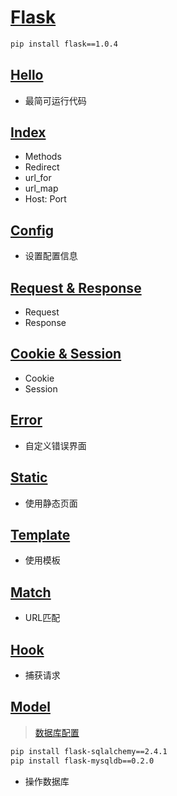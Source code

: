 # [Flask](https://pypi.org/project/Flask/#history)

```bash
pip install flask==1.0.4
```

## [Hello](./hello.py)

- 最简可运行代码

## [Index](./index.py)

- Methods
- Redirect
- url_for
- url_map
- Host: Port

## [Config](./demo_config.py)

- 设置配置信息

## [Request & Response](./demo_request_response.py)

- Request
- Response

## [Cookie & Session](./demo_cookie_session.py)

- Cookie
- Session

## [Error](./demo_error.py)

- 自定义错误界面

## [Static](./demo_static.py)

- 使用静态页面

## [Template](./demo_template.py)

- 使用模板

## [Match](./demo_match.py)

- URL匹配

## [Hook](./demo_hook.py)

- 捕获请求

## [Model](./demo_model.py)

>[数据库配置](https://github.com/zhmhbest/HelloSQLDB#%E5%88%9B%E5%BB%BA%E6%95%B0%E6%8D%AE%E5%BA%93%E5%8F%8A%E5%85%B6%E7%AE%A1%E7%90%86%E5%91%98)

```bash
pip install flask-sqlalchemy==2.4.1
pip install flask-mysqldb==0.2.0
```

- 操作数据库
